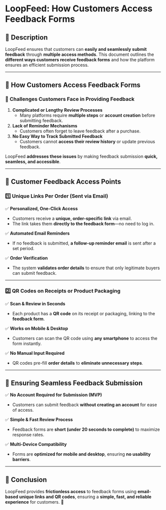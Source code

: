 # LoopFeed: How Customers Access Feedback Forms  

## 🎯 Description  
LoopFeed ensures that customers can **easily and seamlessly submit feedback** through **multiple access methods**. This document outlines the **different ways customers receive feedback forms** and how the platform ensures an efficient submission process.  

---

## 📌 How Customers Access Feedback Forms  

### 🔹 **Challenges Customers Face in Providing Feedback**  
1. **Complicated or Lengthy Review Processes**  
   - Many platforms require **multiple steps** or **account creation** before submitting feedback.  
2. **Lack of Reminder Mechanisms**  
   - Customers often forget to leave feedback after a purchase.  
3. **No Easy Way to Track Submitted Feedback**  
   - Customers cannot **access their review history** or update previous feedback.  

LoopFeed **addresses these issues** by making feedback submission **quick, seamless, and accessible**.

---

## 🚀 Customer Feedback Access Points  

### **1️⃣ Unique Links Per Order (Sent via Email)**  
✅ **Personalized, One-Click Access**  
- Customers receive a **unique, order-specific link** via email.  
- The link takes them **directly to the feedback form**—no need to log in.  

✅ **Automated Email Reminders**  
- If no feedback is submitted, **a follow-up reminder email** is sent after a set period.  

✅ **Order Verification**  
- The system **validates order details** to ensure that only legitimate buyers can submit feedback.  

---

### **2️⃣ QR Codes on Receipts or Product Packaging**  
✅ **Scan & Review in Seconds**  
- Each product has a **QR code** on its receipt or packaging, linking to the **feedback form**.  

✅ **Works on Mobile & Desktop**  
- Customers can scan the QR code using **any smartphone** to access the form instantly.  

✅ **No Manual Input Required**  
- QR codes pre-fill **order details** to **eliminate unnecessary steps**.  

---

## 📌 Ensuring Seamless Feedback Submission  
✅ **No Account Required for Submission (MVP)**  
- Customers can submit feedback **without creating an account** for ease of access.  

✅ **Simple & Fast Review Process**  
- Feedback forms are **short (under 20 seconds to complete)** to maximize response rates.  

✅ **Multi-Device Compatibility**  
- Forms are **optimized for mobile and desktop**, ensuring **no usability barriers**.  

---

## 🔖 Conclusion  
LoopFeed provides **frictionless access** to feedback forms using **email-based unique links and QR codes**, ensuring a **simple, fast, and reliable experience** for customers. 🚀  
